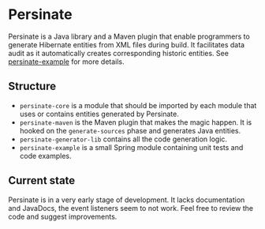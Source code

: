 # Persinate

Persinate is a Java library and a Maven plugin that enable programmers to generate Hibernate entities from XML files during build.
It facilitates data audit as it automatically creates corresponding historic entities. See [persinate-example](./persinate-example) for more details.

## Structure
* `persinate-core` is a module that should be imported by each module that uses or contains entities generated by Persinate.
* `persinate-maven` is the Maven plugin that makes the magic happen. It is hooked on the `generate-sources` phase and generates Java entities.
* `persinate-generator-lib` contains all the code generation logic.
* `persinate-example` is a small Spring module containing unit tests and code examples.

## Current state
Persinate is in a very early stage of development. It lacks documentation and JavaDocs, the event listeners seem to not work.
Feel free to review the code and suggest improvements.